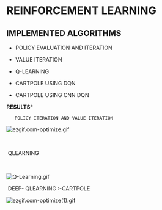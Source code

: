 # **REINFORCEMENT LEARNING** 



## IMPLEMENTED  ALGORITHMS



- POLICY EVALUATION AND ITERATION 

- VALUE ITERATION

- Q-LEARNING

- CARTPOLE USING DQN

- CARTPOLE USING CNN DQN

   

 **RESULTS*** 

  

       POLICY ITERATION AND VALUE ITERATION 

  

  ![ezgif.com-optimize.gif](https://github.com/aadhithya14/RLprojects/blob/master/Results/ezgif.com-optimize.gif?raw=true)

​		

​           QLEARNING          

​           			

![Q-Learning.gif](https://github.com/aadhithya14/RLprojects/blob/master/Results/Q-Learning.gif?raw=true)



​           DEEP- QLEARNING :-CARTPOLE 



![ezgif.com-optimize(1).gif](https://github.com/aadhithya14/RLprojects/blob/master/Results/ezgif.com-optimize(1).gif?raw=true)



